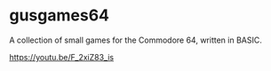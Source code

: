 # gusgames64
A collection of small games for the Commodore 64, written in BASIC.  

https://youtu.be/F_2xiZ83_is
